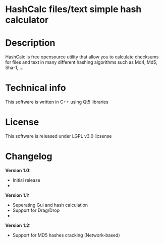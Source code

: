 HashCalc files/text simple hash calculator
========

Description
========

HashCalc is free opensource utility that allow you to calculate checksums for files and text in many different hashing algorithms such as Md4, Md5, Sha-1, ...

Technical info
========

This software is written in C++ using Qt5 libraries


License
========

This software is released under LGPL v3.0 licsense

Changelog
========
**Version 1.0:**
  - Initial release
  - 
**Version 1.1:**
  - Seperating Gui and hash calculation
  - Support for Drag/Drop
  - 
**Version 1.2:**
  - Support for MD5 hashes cracking (Network-based)
